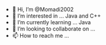 - 👋 Hi, I’m @Momadi2002
- 👀 I’m interested in ... Java and C++
- 🌱 I’m currently learning ... Java
- 💞️ I’m looking to collaborate on ...
- 📫 How to reach me ...

<!---
Momadi2002/Momadi2002 is a ✨ special ✨ repository because its `README.md` (this file) appears on your GitHub profile.
You can click the Preview link to take a look at your changes.
--->
